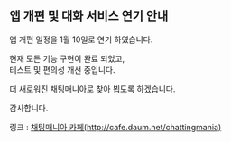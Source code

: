 ## 앱 개편 및 대화 서비스 연기 안내

앱 개편 일정을 1월 10일로 연기 하였습니다.  
   
현재 모든 기능 구현이 완료 되었고,  
테스트 및 편의성 개선 중입니다.  
   
더 새로워진 채팅매니아로 찾아 뵙도록 하겠습니다.  
   
감사합니다.  
   
링크 : [채팅매니아 카페(http://cafe.daum.net/chattingmania)](http://cafe.daum.net/chattingmania)
